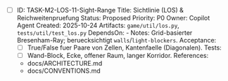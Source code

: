 - [ ] ID: TASK-M2-LOS-11-Sight-Range
  Title: Sichtlinie (LOS) & Reichweitenpruefung
  Status: Proposed
  Priority: P0
  Owner: Copilot Agent
  Created: 2025-10-24
  Artifacts: `game/util/los.py`, `tests/util/test_los.py`
  DependsOn: -
  Notes:
  Grid-basierter Bresenham-Ray; beruecksichtigt `walls`/`light-blockers`.
  Acceptance:
  - [ ] True/False fuer Paare von Zellen, Kantenfaelle (Diagonalen).
  Tests:
  - [ ] Wand-Block, Ecke, offener Raum, langer Korridor.
  References:
  - docs/ARCHITECTURE.md
  - docs/CONVENTIONS.md
